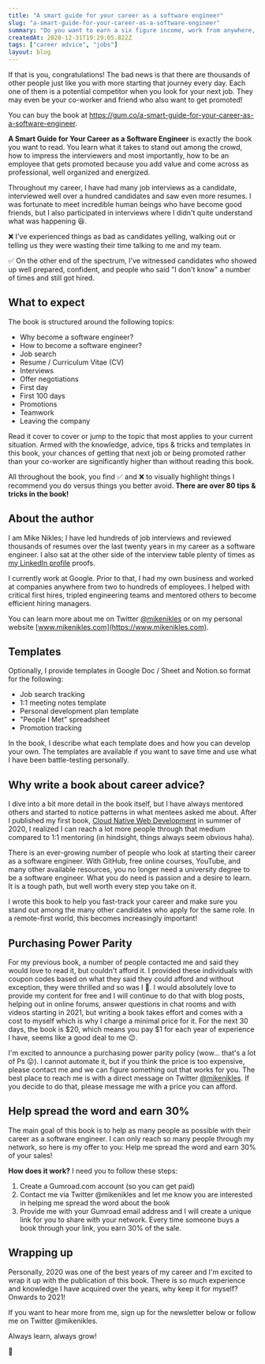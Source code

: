 ```yaml
---
title: "A smart guide for your career as a software engineer"
slug: "a-smart-guide-for-your-career-as-a-software-engineer"
summary: "Do you want to earn a six figure income, work from anywhere, live a lifestyle of your choosing and be a part of the people who develop the next generation software applications? Are you a software engineer already, but want to change jobs or advance in your current role to get promoted?"
createdAt: 2020-12-31T19:29:05.822Z
tags: ["career advice", "jobs"]
layout: blog
---
```


<script>
  export let data;
  const assetsBasePath = `/blog/${data.slug}`;
</script>

If that is you, congratulations! The bad news is that there are thousands of other people just like you with more starting that journey every day. Each one of them is a potential competitor when you look for your next job. They may even be your co-worker and friend who also want to get promoted!

You can buy the book at https://gum.co/a-smart-guide-for-your-career-as-a-software-engineer.

**A Smart Guide for Your Career as a Software Engineer** is exactly the book you want to read. You learn what it takes to stand out among the crowd, how to impress the interviewers and most importantly, how to be an employee that gets promoted because you add value and come across as professional, well organized and energized.

Throughout my career, I have had many job interviews as a candidate, interviewed well over a hundred candidates and saw even more resumes. I was fortunate to meet incredible human beings who have become good friends, but I also participated in interviews where I didn't quite understand what was happening 😆.

❌ I've experienced things as bad as candidates yelling, walking out or telling us they were wasting their time talking to me and my team.

✅ On the other end of the spectrum, I've witnessed candidates who showed up well prepared, confident, and people who said "I don't know" a number of times and still got hired.

## What to expect

The book is structured around the following topics:
* Why become a software engineer?
* How to become a software engineer?
* Job search
* Resume / Curriculum Vitae (CV)
* Interviews
* Offer negotiations
* First day
* First 100 days
* Promotions
* Teamwork
* Leaving the company

Read it cover to cover or jump to the topic that most applies to your current situation. Armed with the knowledge, advice, tips & tricks and templates in this book, your chances of getting that next job or being promoted rather than your co-worker are significantly higher than without reading this book.

All throughout the book, you find ✅ and ❌ to visually highlight things I recommend you do versus things you better avoid. **There are over 80 tips & tricks in the book!**

## About the author
I am Mike Nikles; I have led hundreds of job interviews and reviewed thousands of resumes over the last twenty years in my career as a software engineer. I also sat at the other side of the interview table plenty of times as [my LinkedIn profile](https://www.linkedin.com/in/mikenikles) proofs.

I currently work at Google. Prior to that, I had my own business and worked at companies anywhere from two to hundreds of employees. I helped with critical first hires, tripled engineering teams and mentored others to become efficient hiring managers.

You can learn more about me on Twitter [@mikenikles](https://twitter.com/mikenikles) or on my personal website [www.mikenikles.com](https://www.mikenikles.com).

## Templates

Optionally, I provide templates in Google Doc / Sheet and Notion.so format for the following:
* Job search tracking
* 1:1 meeting notes template
* Personal development plan template
* "People I Met" spreadsheet
* Promotion tracking

In the book, I describe what each template does and how you can develop your own. The templates are available if you want to save time and use what I have been battle-testing personally.

## Why write a book about career advice?

I dive into a bit more detail in the book itself, but I have always mentored others and started to notice patterns in what mentees asked me about. After I published my first book, [Cloud Native Web Development](https://www.mikenikles.com/cloud-native-web-development) in summer of 2020, I realized I can reach a lot more people through that medium compared to 1:1 mentoring (in hindsight, things always seem obvious haha).

There is an ever-growing number of people who look at starting their career as a software engineer. With GitHub, free online courses, YouTube, and many other available resources, you no longer need a university degree to be a software engineer. What you do need is passion and a desire to learn. It is a tough path, but well worth every step you take on it.

I wrote this book to help you fast-track your career and make sure you stand out among the many other candidates who apply for the same role. In a remote-first world, this becomes increasingly important!

## Purchasing Power Parity

For my previous book, a number of people contacted me and said they would love to read it, but couldn't afford it. I provided these individuals with coupon codes based on what they said they could afford and without exception, they were thrilled and so was I 💪. I would absolutely love to provide my content for free and I will continue to do that with blog posts, helping out in online forums, answer questions in chat rooms and with videos starting in 2021, but writing a book takes effort and comes with a cost to myself which is why I charge a minimal price for it. For the next 30 days, the book is $20, which means you pay $1 for each year of experience I have, seems like a good deal to me 😉.

I'm excited to announce a purchasing power parity policy (wow… that's a lot of Ps 😛). I cannot automate it, but if you think the price is too expensive, please contact me and we can figure something out that works for you. The best place to reach me is with a direct message on Twitter [@mikenikles](https://twitter.com/mikenikles). If you decide to do that, please message me with a price you can afford.

## Help spread the word and earn 30%

The main goal of this book is to help as many people as possible with their career as a software engineer. I can only reach so many people through my network, so here is my offer to you: Help me spread the word and earn 30% of your sales!

**How does it work?** I need you to follow these steps:
1. Create a Gumroad.com account (so you can get paid)
1. Contact me via Twitter @mikenikles and let me know you are interested in helping me spread the word about the book
1. Provide me with your Gumroad email address and I will create a unique link for you to share with your network. Every time someone buys a book through your link, you earn 30% of the sale.

## Wrapping up

Personally, 2020 was one of the best years of my career and I'm excited to wrap it up with the publication of this book. There is so much experience and knowledge I have acquired over the years, why keep it for myself? Onwards to 2021!

If you want to hear more from me, sign up for the newsletter below or follow me on Twitter @mikenikles.

Always learn, always grow!

👋
